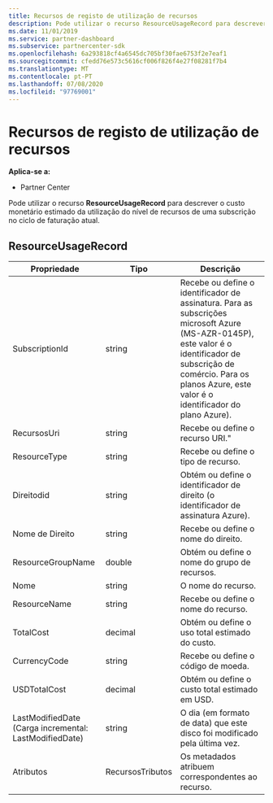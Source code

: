 ```yaml
---
title: Recursos de registo de utilização de recursos
description: Pode utilizar o recurso ResourceUsageRecord para descrever o custo monetário estimado da utilização do nível de recursos de uma subscrição no ciclo de faturação atual.
ms.date: 11/01/2019
ms.service: partner-dashboard
ms.subservice: partnercenter-sdk
ms.openlocfilehash: 6a293818cf4a6545dc705bf30fae6753f2e7eaf1
ms.sourcegitcommit: cfedd76e573c5616cf006f826f4e27f08281f7b4
ms.translationtype: MT
ms.contentlocale: pt-PT
ms.lasthandoff: 07/08/2020
ms.locfileid: "97769001"
---
```

# <a name="resource-usage-record-resources"></a>Recursos de registo de utilização de recursos

**Aplica-se a:**

- Partner Center

Pode utilizar o recurso **ResourceUsageRecord** para descrever o custo monetário estimado da utilização do nível de recursos de uma subscrição no ciclo de faturação atual.

## <a name="resourceusagerecord"></a>ResourceUsageRecord

| Propriedade         | Tipo               | Descrição                                                                                   |
|------------------|--------------------|-----------------------------------------------------------------------------------------------|
| SubscriptionId           | string             | Recebe ou define o identificador de assinatura. Para as subscrições microsoft Azure (MS-AZR-0145P), este valor é o identificador de subscrição de comércio. Para os planos Azure, este valor é o identificador do plano Azure).                  |
| RecursosUri  | string             | Recebe ou define o recurso URI."                                                        |
| ResourceType          | string             | Recebe ou define o tipo de recurso.                                       |
| Direitodid               | string             | Obtém ou define o identificador de direito (o identificador de assinatura Azure).                                                 |
| Nome de Direito             | string             | Recebe ou define o nome do direito.                                                     |
| ResourceGroupName        | double             | Obtém ou define o nome do grupo de recursos.   |
| Nome   | string             | O nome do recurso. |
| ResourceName   | string             | Recebe ou define o nome do recurso. |
| TotalCost   | decimal             | Obtém ou define o uso total estimado do custo. |
| CurrencyCode   | string             | Recebe ou define o código de moeda.                                          |
| USDTotalCost   | decimal             | Obtém ou define o custo total estimado em USD.                                         |
| LastModifiedDate (Carga incremental: LastModifiedDate) | string             | O dia (em formato de data) que este disco foi modificado pela última vez.                             |
| Atributos       | RecursosTributos | Os metadados atribuem correspondentes ao recurso.                                        |                                           |

